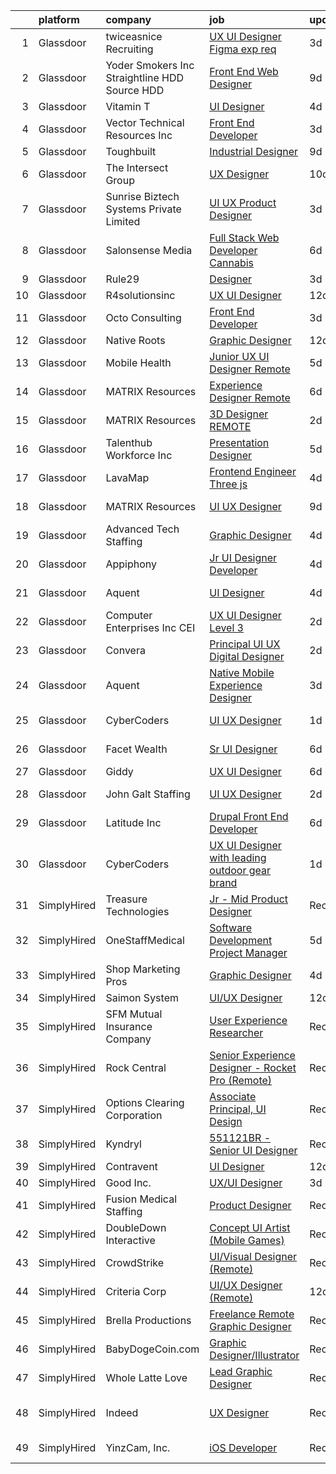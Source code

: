 

|    | platform    | company                                         | job                                                                                                                                                                                                                                                                                                                                                                                                                                                                                                                                                                                                                                                                                                                                                                                                                                                                                                                                                                                                                                                                                                                                                                                                                                                                                                                                                                                                   | update_time   | location                   |
|---:|:------------|:------------------------------------------------|:------------------------------------------------------------------------------------------------------------------------------------------------------------------------------------------------------------------------------------------------------------------------------------------------------------------------------------------------------------------------------------------------------------------------------------------------------------------------------------------------------------------------------------------------------------------------------------------------------------------------------------------------------------------------------------------------------------------------------------------------------------------------------------------------------------------------------------------------------------------------------------------------------------------------------------------------------------------------------------------------------------------------------------------------------------------------------------------------------------------------------------------------------------------------------------------------------------------------------------------------------------------------------------------------------------------------------------------------------------------------------------------------------|:--------------|:---------------------------|
|  1 | Glassdoor   | twiceasnice Recruiting                          | [UX UI Designer  Figma exp req ](https://www.glassdoor.com/partner/jobListing.htm?pos=130&ao=1110586&s=58&guid=000001830c8136a98b1b8ba7f78e3522&src=GD_JOB_AD&t=SR&vt=w&ea=1&cs=1_b2d8ebbc&cb=1662362138645&jobListingId=1008110595186&cpc=F4EED0218A761C36&jrtk=3-0-1gc682dmgklvp801-1gc682dn0imai800-f4e5a078df05fc9b--6NYlbfkN0AIiLXtwtv0BDns9BiY4ItblantFozdL6jLmLxNvS8mvkC_dGQY4kQ45lwX6ZlRfNlfsCPgBlc3JRlJsMAu3uxCHWIvE9_FMUpo9I8AxOOHjutJrr1d-jbIZnAucMAVMwDptqEzTzzbQgbUdlb7y9aGwWDhqWnUaRrP_RH-KxfNQTbZWWBLEnzjRQHdNk0lzj50FjSLtKrOlDUiXLuAa6DteRYYNPj5CAJHNLvisUKqCNu8jY6fQSSs-4ToZWdaf5MmUVU5AOBqtcIlHheDJGX2HVpJ_3USaFMeDdYpEJposINHgK6ntX7hD43DOyh6b7prxGYlo8NgFtG-N97nMiZynodOQmG0MsrkTD1kImIgyc6C0ssGEDeYPHcOfhye8XlT7v9KHRPgWFDVRtN-F_-4O4JNuFGepSsVlsdewdbisyHGnghhQqdHv3hTOry0p4IR0mG9PtAtQUB9JQqfDPdbK3vgC5tnG1F3FThnATtLF8gZHq1JsCZdFx-1t3rzr93tsVftQSNJkBreuNfQstq6)                                                                                                                                                                                                                                                                                                                                                                                                                                                                                                             | 3d            | New York, NY               |
|  2 | Glassdoor   | Yoder Smokers Inc  Straightline HDD  Source HDD | [Front End Web Designer](https://www.glassdoor.com/partner/jobListing.htm?pos=104&ao=1110586&s=58&guid=000001830c8136a98b1b8ba7f78e3522&src=GD_JOB_AD&t=SR&vt=w&ea=1&cs=1_140c71ea&cb=1662362138642&jobListingId=1008097207409&cpc=009A9C8147DF705D&jrtk=3-0-1gc682dmgklvp801-1gc682dn0imai800-1fce3864310a3f03--6NYlbfkN0BOdRJV5k-L3FNCzjCgEhEptbzWR3mFvjnAQnp9JcinXOCVt8QEYBvHqTiHBHSlg98hTrhJExUUVa6v67S1gFyb-OBe8UoPzNouRDn3C9as0WFadlKMeZgUrqrdZ8hm_e9Z-8jTT-HPwLMdKEaf6nFSEDiY93r1Hqa_nw7whddI5F-1mZvAJ0zg1eaCReXvVOpq0r3jkIdKnwQ_48NrWhhpQB27ESWiiJ2Iaw09HHt0bpFXsGMxoBTCV8w8QZt-_nm5jDj9D0_GcP3AzH2WZ6nrsVil-uj5mHOOHER6fTIwujpgScZRlzESVx0R49yu9pr77mMrL1OcoYUjsjf33_vsoK-hrDoZiCiG_GXmJFpbSDwoZ1mYekftWkYoGY6UgsHKcYhs8nh2qTSMjr18g2vS0-2uc9axbhOQT1lWbMCVsxDwekP1osuMoE-FME4MHTwkPcvkCdsuRLKBEeAqLtIV0CuHb1tanitAFrHvjDYxfSVpm__MU_jdq4npHhmu889JsTHqkwrFHQ%3D%3D)                                                                                                                                                                                                                                                                                                                                                                                                                                                                                                                         | 9d            | Hutchinson, KS             |
|  3 | Glassdoor   | Vitamin T                                       | [UI Designer](https://www.glassdoor.com/partner/jobListing.htm?pos=121&ao=1110586&s=58&guid=000001830c8136a98b1b8ba7f78e3522&src=GD_JOB_AD&t=SR&vt=w&cs=1_001a5dce&cb=1662362138644&jobListingId=1008107313924&cpc=FB7E4A1762AE5BEC&jrtk=3-0-1gc682dmgklvp801-1gc682dn0imai800-f10a0fca18c2b09a--6NYlbfkN0DMrcEu7yrtATojKJA7cEzGQ3FdRGWLh0CZQInL4ECGI6k5tN82kdM0OKoro5eXmjpWnNkMRYRsEG5xl-BbZpYCD_fu4BVeNqYuHC7OoAs3kywh988hMDgU4JwI6c0N64ARQqe5qJ8Pjj8i7HEjR4ZUmqldrFM0fx1DVXjCuMIUcECYbJHAAX9BFewTJlZVvLg_mdGitJL49zpPoKRFMPNHQ2gIJ0KJJGugGJyRCLkIxJ9ekZlUK199w0tPBwpdARQgggi1-EPArNOptyU-MQ-pRZbFL3wIXmX-_osh2djVXHn2kkhOijPGhavTTFMEcKXUkVho_hCzyOJ30uq6mzeQMElHZZtdc7YYHDYMBuKXksxR_SqLtwCnL9fzbG4ysSYYtxvyXrKFT4eWyHPrBpsoXWQJxUaCt-DJ9f8yellJntc7J__pidgJUxKf_Mto1JikSEYrw7kzm23JthX-Bqi7PO4B43otmdFnJskz1IVTag%3D%3D)                                                                                                                                                                                                                                                                                                                                                                                                                                                                                                                                                                         | 4d            | Remote                     |
|  4 | Glassdoor   | Vector Technical Resources Inc                  | [Front End Developer](https://www.glassdoor.com/partner/jobListing.htm?pos=116&ao=1110586&s=58&guid=000001830c8136a98b1b8ba7f78e3522&src=GD_JOB_AD&t=SR&vt=w&ea=1&cs=1_759f0fef&cb=1662362138644&jobListingId=1008111504616&cpc=9FE5D8D7282D4400&jrtk=3-0-1gc682dmgklvp801-1gc682dn0imai800-d51cc92d47c4f04d--6NYlbfkN0CwDmAJad1vrFPjrCyZc1-12O19u5bGDYSMaAKB40LX6SgL_uQ_xlaLZoxDbDiymBRaDNDIK28uZx1Je-7Sv8ixSFLHV-U0-23YioU3-IvLrCdgQzRye68HZw-6NfwrHT_PAvOvPvdCmAYkEB778tF4DTJDYGPwGaqn8tn3RE5-xAtshAJoUVv9-0DI981-dm_zmcjeVXjY3hqC2un4Fx63tA388w_wov1ejNBdpsBk44Cur7f8T9OES5xrBDKHjFMuA7mqKuwDxVooyXgjj2a0nYkxXvVAw1WCj-hGiB2iJ5B0BR6aHgZtz4OUz4ATSg6ib8Jx64m8ZqeSiBfADZ_DQVdfhozitD40VYZv8h_SFVwLs2Jrh2ioeXv7fn6AL1ngYaq2oVIWoT6nidv0nodZqC-j8Mf6hXBTbUTvkx54R851TjT0hSrHx1Gs9pLj-TqF9eQO2dEg2mtdEoP4gdMnA_nwUIHg2ACfqnw4830CZx4ZYvuhQ1Lwu413P8vBZ8gI-wHeN5uoic58Vy7L4Xob)                                                                                                                                                                                                                                                                                                                                                                                                                                                                                                                        | 3d            | Vienna, VA                 |
|  5 | Glassdoor   | Toughbuilt                                      | [Industrial Designer](https://www.glassdoor.com/partner/jobListing.htm?pos=107&ao=1110586&s=58&guid=000001830c8136a98b1b8ba7f78e3522&src=GD_JOB_AD&t=SR&vt=w&ea=1&cs=1_e87e47fd&cb=1662362138643&jobListingId=1008097155623&cpc=84DBBAA61F05C438&jrtk=3-0-1gc682dmgklvp801-1gc682dn0imai800-bd6e057162e15386--6NYlbfkN0C4BDBIIfYywdCnnQWSiy8nzgMXr_T-T3FVOPaJNWu58urVZR_WXMhr7GerRInzqyZodNFCU-1hxePv9TSo5-WxOfosiTA8u4e2wBpH9yUNgJzlsujyNpnDkKT3UNTvNTe6xSC2Izl9AqMOUTGHqiTcG7HVBVyoxSnDnAOWvtqTd7Fg62TqBdCV22qzM1Zolz6aSH4gw0czJBrQd3KAaZMj5F5UTCSwSbk2cNChYibENdW-P6gO-wrDhlwg3qvQhJ_BbNzdJ--tQzBjeu80Xl8bAQq-4RXx8etE_r_t6_GMh7w6DAQTuxzvdf_Ate3Zbo22tfHzNq9TQ0nek3Ku69XEOtGyKMIs8-yM8Z8HRcQ2LQTXOn1_h2VEVs8Wo7w8t4uVG7IgZv7iFbDnGvB2reG9UudBkdunywn1giDtRYgtLPZBU1XPWujaGWyXVWAowh1VSU4-5CG00Bj_6rzpwW1rH7G2OWNk9M8oJobwn6JpQKDGuzgD5o703suZQFPqBgI%3D)                                                                                                                                                                                                                                                                                                                                                                                                                                                                                                                                          | 9d            | Irvine, CA                 |
|  6 | Glassdoor   | The Intersect Group                             | [UX Designer](https://www.glassdoor.com/partner/jobListing.htm?pos=124&ao=1110586&s=58&guid=000001830c8136a98b1b8ba7f78e3522&src=GD_JOB_AD&t=SR&vt=w&ea=1&cs=1_774322b1&cb=1662362138644&jobListingId=1008093692761&cpc=4F748F1840550ABC&jrtk=3-0-1gc682dmgklvp801-1gc682dn0imai800-031850fa0df62bda--6NYlbfkN0D3PcU9heefYh9TtgByvMoljOix8d9QGO4-sOduKDD9bT1jZI9CfBWrR-yhgruQBi5ZrxVTIvu_50FK-IUIBy6jU2_Wr_qXb7HCgDUwr6byVhOgFPV7g82kkeQ9Npidutfwe3YZyLKOJP28trHYE3Z__O6srWxz0Yo7uRxL4jjG9ntQnQoHzRP9fYpoj5rolAPy7Z5154ih5kiVr_XdhwTvzA3XB-efdNsHbSh2Ud43WcHx9opvMWTVo-DodRjtIci3M2BiAQJZwWjeCr_maM0flm6Z-7p20DSvdQl4o4dVm9tgSrWJ0KSnSAVHkAN0BWpG0igU4Uo54y7y6eUunihxCOdtp4C1OFS2lPwmT2kdjjJYQcgfdK2sB-x4zsVmr6n1jG92LraLOO7ZTdpZqkW31enweXeDXJeFYH9w-QXxYUfXedrpKZSvTVp-FGsIxkEoOn59LMjRdhOaUfKXz_RE8QAyW5rL7wdkqKrl-H_6CLdsJ6sb_LRZ)                                                                                                                                                                                                                                                                                                                                                                                                                                                                                                                                                                | 10d           | Irving, TX                 |
|  7 | Glassdoor   | Sunrise Biztech Systems Private Limited         | [UI UX Product Designer](https://www.glassdoor.com/partner/jobListing.htm?pos=125&ao=1110586&s=58&guid=000001830c8136a98b1b8ba7f78e3522&src=GD_JOB_AD&t=SR&vt=w&ea=1&cs=1_2456d54e&cb=1662362138644&jobListingId=1008110956665&cpc=32EE424DE2B657EB&jrtk=3-0-1gc682dmgklvp801-1gc682dn0imai800-0032611b6a218ee8--6NYlbfkN0CB5V9pKc9dSiWkDOidb3xEy-kN2PCpaZveSm6yQI6kq-7KBZtckO1rVmn7ljZ2wfKzLJx-mRoZG5H0DYedLgoZI9Gw230URlDztVr9GJLJLYKEVODRkjGfOc9d88kehiNXmFNs5s60f2fvJPT8N1F4oUqEs5hkpjFp37JGtdv0heQhHvcyNQzGlPqZMYvWX0nip4ccfniYV8NTf1DcS6idRckj33wp62jv5WsRLHTnvuhRLOM51AD6bvKOgDxMMmnvTa6VrB5uqgYHo9glIKhg9iYhA_aUt9pBzrGR3mRhFCTO1ETLlIHpcfRsPx7R3j3GA_JUEej05RrpmapwKLNAnLGhQ00sD9jwNQSGVYErVAdl_PDX-N50ZcQcontFv8myZTwDcWVlACTTFuEKRT2n1woiLeL2nfvBkYey96s9WqryGNNMwiZAbHx-1GJ97lf4q-k9dc7g9aModnD7HMQdf-OdSsoE6WJHAs6Ww7pdqx8sLujo2CaXYlnh3BWYnXvRhCeShwtvMIEGCSczSkAS)                                                                                                                                                                                                                                                                                                                                                                                                                                                                                                                     | 3d            | Cambridge, MA              |
|  8 | Glassdoor   | Salonsense Media                                | [Full Stack Web Developer  Cannabis ](https://www.glassdoor.com/partner/jobListing.htm?pos=109&ao=1110586&s=58&guid=000001830c8136a98b1b8ba7f78e3522&src=GD_JOB_AD&t=SR&vt=w&ea=1&cs=1_c0770acf&cb=1662362138643&jobListingId=1008101959923&cpc=A65DF3A704A48F9B&jrtk=3-0-1gc682dmgklvp801-1gc682dn0imai800-f44e09706d6ca056--6NYlbfkN0Bj5U3w1J0-ClUL0smLb-8RWmIGgXt993hwB4SUYKa9bE_XMZE7t1NWdDFjLsgWD5a6h87-_Lka2a4-5Ftn1jZl0JIKGmBYZIJJdFiVfH8iCn9_J-qYZh8OPHDxeYjwBVUgxk4CuSWGWbviVv_8OA9aozgVBIVwNAdX7YKwb82irXNbaS3bRyIqlwKxYO9Q596z9r5fF2UMQkU7ost7zSGnanO09jMf7g92Zs4ECx2R6vJTQZr1OmMObC4yQjrC66nuJ5aKdZJpIc6IXL1PE9dTEIBudhRnbNkO3z5c1R1LsB5ExY4UScyeA5GQpNfjSQFSWpnj2ZtNuiyCGm5ttdXgR0xNbT9ZtGBoBcc7vfKSkYqGZd1iABoKf4ECef1DNztLK0txALR0t3yb9BBzkcQSWBm9OVMhZtfhzmQAENw-ymaSbmqxQ2LaUjCPTtd7WrlDqVyFdc3-PsTy_9z3cN1rXpHO329cnUQEVkVdASObbt8tGBGAqPRJYdzHiVhbbmnSFJajbNcMww%3D%3D)                                                                                                                                                                                                                                                                                                                                                                                                                                                                                                            | 6d            | Remote                     |
|  9 | Glassdoor   | Rule29                                          | [Designer](https://www.glassdoor.com/partner/jobListing.htm?pos=119&ao=1110586&s=58&guid=000001830c8136a98b1b8ba7f78e3522&src=GD_JOB_AD&t=SR&vt=w&ea=1&cs=1_da187bb3&cb=1662362138644&jobListingId=1008110497497&cpc=AC285F3A3ECA6BB0&jrtk=3-0-1gc682dmgklvp801-1gc682dn0imai800-35ac3c8fc579da0c--6NYlbfkN0B9sbPvFWXKIKsO82pV8fq5-lBUJMdMZmNkGwz4z96d9XjXyz_N9W1xvX-H76EHUbuyxbBaAzlbSU14z0EccTvcrznm7pJ0pyJWwdwd25g28BtsodhI8Kqf8FbfKiyaI2kVkebHA-0uJTjtfb4ToFCL-QYXtdLTymxFco_vziohanKsyU5yABM3G5BjSzU8f3mQo4m6VfTs3evkm7j16oE-LsOvs2E5UI44qK3XJBYxhgCRWnWHFrSBkQH_eIqsD1uUZZCC6WMidaq1_t8k48B0G78OnSFOwQa67kY291-kY2YrUOq_45qwt0anrm82VRdwGzkuBle8x9n2ixqs5861u6eAsT3yoIbalssuxdN-EkEHCh1YnA5gpggLOV7VnFk5Att3khOT8r7I7z9axZr_EIKJJPjFms59kzBxD3UCQg9WuPMuewaHKX2y9c4UpOOWaXJ_mjOM-jOgxRlNirT9PqpT5LJUgVaFOW-kl9BqHnxavtB1yoCtRsUvdD9FkZ-F3Nxta6hJBQ%3D%3D)                                                                                                                                                                                                                                                                                                                                                                                                                                                                                                                                       | 3d            | Geneva, IL                 |
| 10 | Glassdoor   | R4solutionsinc                                  | [UX UI Designer](https://www.glassdoor.com/partner/jobListing.htm?pos=127&ao=1110586&s=58&guid=000001830c8136a98b1b8ba7f78e3522&src=GD_JOB_AD&t=SR&vt=w&ea=1&cs=1_b7ef02a5&cb=1662362138645&jobListingId=1008088566361&cpc=F4EED0218A761C36&jrtk=3-0-1gc682dmgklvp801-1gc682dn0imai800-e3f4d984b43fbb56--6NYlbfkN0Dp9-mM3PaWiIDFRNMfDHtKMTnSAi_pLsFWrQ9dERZsvfwWRog3uAmESMAwL7jnHdYC7bdJoGFKOjrpYxGjMomy_dhlVZvkqfkOwsT1uU9RIOojJUCLrKHFvvoUNtGQInIY4f5eJ6O_QGKTexnUQGFiFJJCGR82LsUbLXHEVnxgzzfZNCJz8WwWw3oxLi_YjIHpPy3CpkBC-UqhpQ-PE5mcuHd068PD9QYQZ0Wy1CXazPm9OL_bXeo8bsSb-MVbp2-6GEyVVyqWl0evR05AnjxiFBidgRUZAoRO0W6h9ss4gjkU_w59HDb8jORGPe3TYTM62YvxhbbvZX11Gv-Co5IUkCB-QVqTST0kJgNVB70vxyWOrtRZ3zZTPYGhPWqEWrIldqVqE4iqEGf3Z-4dULYhU1x-J-gR6uqZQowoML5G98tjjn0yv9C4zm-5rmF7dBHpGJX1iZ2ndqSmHb2uWeYpG7S5WW3n3uffc_NkTsTqdw%3D%3D)                                                                                                                                                                                                                                                                                                                                                                                                                                                                                                                                                                 | 12d           | Remote                     |
| 11 | Glassdoor   | Octo Consulting                                 | [Front End Developer](https://www.glassdoor.com/partner/jobListing.htm?pos=110&ao=1110586&s=58&guid=000001830c8136a98b1b8ba7f78e3522&src=GD_JOB_AD&t=SR&vt=w&ea=1&cs=1_9e5c7286&cb=1662362138643&jobListingId=1008110466260&cpc=AC285F3A3ECA6BB0&jrtk=3-0-1gc682dmgklvp801-1gc682dn0imai800-189d25795dfd8c7b--6NYlbfkN0BUILWTwFEMoXKrKssGyD8iTIA4IasGWC9VuLPSE7H-zyOQhrScj91Gl1Qd-HjNuyIKfLRfbQiVPcV99MI5iYVbTATFYZxY-Q__CFqQEOB6TBRHFZ2N7H8d4GNKnZj-QVFF86Uq96xnc4lgBX8CdNvQJOvlTZ8OCqXp9XDNhmaQcGuTNlGdQuEnh-Cfyu_sZ6DssL23pb1XoVUYB2H4GY6Um-bRPDzoKr-Mr-BJV8xfWHdEde6H21djyn_LdSXczoXBO6C4PPFsPRMjdYSqF5h6X4BZDNPa2h0lg6Z5VYAnXRfEPBT18lrZMBAMgd0ehCeIeB-wuqQ5D2QgUrM3ld7eqNxVHlUYRvM8RjYM6u0thuEx3WiTCt1OnuMme50nr8m6VOr-_Mm6XKRlNt0LK9FDiFQr1cE66z1Fwvf3uSnvuEPcwUm_RQlBVmLh_CD7SBIRxDn5uSw_UHfNhv0Z3Cn1YJ2fnHYYqB7AUqNZbO8tLWhECqy0m-u6)                                                                                                                                                                                                                                                                                                                                                                                                                                                                                                                                                        | 3d            | Remote                     |
| 12 | Glassdoor   | Native Roots                                    | [Graphic Designer](https://www.glassdoor.com/partner/jobListing.htm?pos=106&ao=1110586&s=58&guid=000001830c8136a98b1b8ba7f78e3522&src=GD_JOB_AD&t=SR&vt=w&ea=1&cs=1_1a6f8653&cb=1662362138642&jobListingId=1008089902094&cpc=632C08DE5A4EA969&jrtk=3-0-1gc682dmgklvp801-1gc682dn0imai800-0daa080e18e11a04--6NYlbfkN0AY8Qbf-qhfNwtfbeiVD1VXUEU14ENGcM3LrSchhGRVJxZqSFvKNeMEvnW2HyyQ8OisWU7zLCSV6NtAhQzIeOMNYUS1S48gMb0MeDjnD0LE5glfeII2BqZBtKIcAHptjhgkYw_k0WqGj_f0T3THuIwFESQ5VKeCIdPQyR1Uv6Gres4I4HXDPsuxc1RcZjJq2C-En6UoCiCmN_99Co-SI92MjUeBJcGzOp8-btUSZUGadWKBeDg7wC5shcU9ibvDMGecedg9ucJeyxqXiEndYsW-fq23JUvV9F5cdvS_kopmg7x2xUnFomjzZJV5NdRg-KnBikO7Mvv0hdPqw0Q76FTkMmxObPbnAxM09plFy2e2b_1rFNrrxfRAmkGXI1yibHdbOjkf9djyWvFLiPAJH3Dn5Nvy_5381N-sc5hGB5iW8bua9_F5Ua096P_9u9V33ZcLn2vvIJ_BlpuVsFYlacJcRHnUoQ_syKtv20Lo4NRzyVPNMMM24fTujeN0KwMFj02xrn76Nxxk2fVyfCfwOSt9Q5Nw8ObTRBjC4HPgxjjnXg-WtmiL1Hpx2zlNCwN3eKDgZJ8ZQzTrLTZhBM8DHv6peJ9wpPgHG00%3D)                                                                                                                                                                                                                                                                                                                                                                                                                                             | 12d           | Denver, CO                 |
| 13 | Glassdoor   | Mobile Health                                   | [Junior UX UI Designer  Remote ](https://www.glassdoor.com/partner/jobListing.htm?pos=108&ao=1110586&s=58&guid=000001830c8136a98b1b8ba7f78e3522&src=GD_JOB_AD&t=SR&vt=w&ea=1&cs=1_04f079fe&cb=1662362138643&jobListingId=1008104582625&cpc=AC285F3A3ECA6BB0&jrtk=3-0-1gc682dmgklvp801-1gc682dn0imai800-0b855880aef5fae4--6NYlbfkN0CVW-wZUB6fDkVbeXZUmA8a9VqOuLioZTZt07t5oqbkUixMn8E1AkY7NfCvE7a_uIFEM4p2K4W6Xowwu-eZbvZMAmUZzzrHL6ljTCT7DYTx6XjJdgQUIEh9p7SxX-wpgLvWtsfp4DDj8x2BvdIzeHYMSSkPiP9r4jjtgVITdl04BLVLmN7DTPJeZ4_ZEyu9s9nt4YpOkElxHHj6K-SdicQ7fYQzXDAZB9bUYMhHa7zojhan5X8Au9k-GjSVPI53X3DXr1o22-6keNMTwr3lKLWMfhoVkNVwheZI-uzT-dnNvCOcYQCU_HjitShRfwqVIHwpVTEG9UMG8xQsGdWlCutEbnF_AtRhprJO_sOhV3ZM3v9EqfYRBzajKENPpmwoaFWW670IyGdTrcWUsGFFU37WPOwK9JLo5JySalIg5-5kXq1jigdfq95J6rroWgpF7dbGxNLOVrvM6PLv6XW9GS7m8qmmb9xM0WhzqrLj7odNfZx9UD2tMJ4sE-8FWzSNpb8SuJKeFS-zZKl5OeX6Do9uosvD_hUfrFPelJao1oo--BN2LoZRbZXuE4kpJN09IfOqTEEMCuAt9hztYHgYX0JEtcCFvxxZ19g%3D)                                                                                                                                                                                                                                                                                                                                                                                                                               | 5d            | New York, NY               |
| 14 | Glassdoor   | MATRIX Resources                                | [Experience Designer   Remote](https://www.glassdoor.com/partner/jobListing.htm?pos=117&ao=1110586&s=58&guid=000001830c8136a98b1b8ba7f78e3522&src=GD_JOB_AD&t=SR&vt=w&ea=1&cs=1_47c78313&cb=1662362138644&jobListingId=1008101974314&cpc=3DB599BF2F4828F0&jrtk=3-0-1gc682dmgklvp801-1gc682dn0imai800-5a0c883764d5860c--6NYlbfkN0De5ppvndiyxA0pMSLQzOe_j9Mra0KF_8EhxTxOKXtZIfhM20E97mGJuSEbq9mCfhj09Cu6QrprDdOawS3cdn80QuZY24sACJEjfKNH7vKXtDoY83kVdXkU9J3oOb0uSX08IYg2no39FuFPoAVsSwba0l_I_RrZ1Qiom7P1GJwtz0REkwQbOXN9cR6AN2U4YhjqsnJX1L3F79UQy_dP2pB67PK2XfHfyornMlp-b_0fLcsmXnrR0TNgJvVilShrf3gwV80N40zJyY7jRPSXTb6yJL7oLgbtnyQ1le6Mu8M6ldOzOMiyEAEaz3iZvd9mTxweBQWEUkzz_BT3pzlfpmV8CRI9VKL7H1hYTw7zdMBoZXsp_N4tKi2ckPM_JIHY_8AD1HZe8WrXCoElIjyz6DfHXkL3eNbgGuNZ5FBScH9lIMnr06Nw9GN5JFJu5kvU1UxG_jb-ZAuG6-sdhMHGlq3K306GA7Sxt-5I2YNres9sjq0h-cgsQH2AribZNNOpXF1Dd28_X9FwdKKMyG_6TNCPAtOiucTu1GXInFYunWWGYg%3D%3D)                                                                                                                                                                                                                                                                                                                                                                                                                                                                                   | 6d            | Irving, TX                 |
| 15 | Glassdoor   | MATRIX Resources                                | [3D Designer   REMOTE](https://www.glassdoor.com/partner/jobListing.htm?pos=118&ao=1110586&s=58&guid=000001830c8136a98b1b8ba7f78e3522&src=GD_JOB_AD&t=SR&vt=w&ea=1&cs=1_11439a1c&cb=1662362138644&jobListingId=1008114156820&cpc=2CAED5C921A5F994&jrtk=3-0-1gc682dmgklvp801-1gc682dn0imai800-2c0053098b37e20a--6NYlbfkN0De5ppvndiyxA0pMSLQzOe_j9Mra0KF_8EhxTxOKXtZIfhM20E97mGJJkld1Jz77JEq1fQtsCFRdNFQWRLdAciFTVI7ZiclqYIGanYXlNuvyZcjcqfnGKTs95sQY8dkYsocJNeNYlZrZE23g5KMbPnHX-Ow_UcY1LwLtkqu2jWjyI6baNMiSJMpSt1bzWj_mRn2bKlB2kP0BMCNVkY1sX0_4XzK8attmLnY2dZbDTjeLX69k9yW9SY5ETzMg659S-xm0u-0uR_W2WUE08__RIqWZnhHc4FhDnZS_tdtduqwY6Bb-pZz1zB3QsU_a3jlyh2ZebP3IkoBJs_dsRh2_0TtJO-nTpiyJM6iv0UL7_rVR7AYiWF_GngRzvXOLDaj3Lvq_34KQOn8Z0vWQVBcCf_VWc7x_H22QGwgtLBP6lDHFoISiGgtpmmbdyjkQRAH_HyhVtA-0OH-CTUGaRsqDws-hQBDDYPzbyMY2pn5wxuXax3QlnTPd_Uuk9ecmopX8073PCKaI1ZD0eGbQ2YiPF7I8zQVWFqdTP7O3vjMY6B43g%3D%3D)                                                                                                                                                                                                                                                                                                                                                                                                                                                                                           | 2d            | Dallas, TX                 |
| 16 | Glassdoor   | Talenthub Workforce  Inc                        | [Presentation Designer](https://www.glassdoor.com/partner/jobListing.htm?pos=114&ao=1110586&s=58&guid=000001830c8136a98b1b8ba7f78e3522&src=GD_JOB_AD&t=SR&vt=w&ea=1&cs=1_aeb4ffb9&cb=1662362138644&jobListingId=1008104112031&cpc=654405A9B1E0A9F5&jrtk=3-0-1gc682dmgklvp801-1gc682dn0imai800-b0396012850688ec--6NYlbfkN0DpwFV3tuw9vFlML3xauMsT_S9XsNg3VdZNHiuyFzGFEzXfSGkGfgeZuQmrRNOoRj2KG4JtZ16c6Me6TMe4k8idSKCqMIK3nKRCNN0673o5rBPp8bUF45137Vz3MHFL762ZXOrmoxPdzX2ZNZrNjhWHxCSlNkIwtcKanXnT2eO3-YrVPWt20WW4OF6kIlKypSii3gntkKXi1mFzN7iqgI3XBp-kdxIyh4kce6KP0D0ej3bkiiqfxrroX9JJqz7sI_DG5QTflFp70Fh7n8cwOhqcRI5HmPb23yk1q6tpjvJv0k1cGbwh72KUys823OOfluU5VobeTXP4VkJi4SXS2_1Oi_OBplfOqChYdfa1iCfHSNVFQe3_T9WPoOfB1J7CZmFrTNdngsRd9k6mT_QoAQMuFw1Xw0cDnC9c1Spnq6icZFQmBkwvbAs_QwKbakT2fmug0dcVX1vETYMhehvgXW-0luajsoXPd9G3RoxUTpY_WoRBIiemHvaxfbtNt0c5ivajvIi-s1mexEJA5X7zNcgh)                                                                                                                                                                                                                                                                                                                                                                                                                                                                                                                      | 5d            | Remote                     |
| 17 | Glassdoor   | LavaMap                                         | [Frontend Engineer  Three js ](https://www.glassdoor.com/partner/jobListing.htm?pos=112&ao=1110586&s=58&guid=000001830c8136a98b1b8ba7f78e3522&src=GD_JOB_AD&t=SR&vt=w&ea=1&cs=1_9c85b8ed&cb=1662362138643&jobListingId=1008107112393&cpc=AC285F3A3ECA6BB0&jrtk=3-0-1gc682dmgklvp801-1gc682dn0imai800-507f65a59dabc98d--6NYlbfkN0BvffYVbnfQbS93BkAhZe1nr_iwjsb5JUyOPZS3_wkjOSgWe_xkED14VH_47UFZw_f0PD-YV63-y0VMcTqxeh60kz2wUlyYmhXvmznHihDAAKeEfwl2yS4bQ_ahTu2wz6TXdbxPG-YL6ZGXSRJhELPmAH1xTPive-rk2Dzvl7eLtJhbzN0NlD7-sza0iPBPqtyhNrvW8b1gzpibE9BRa9Ef3Rc7tayz9caNGhGZ-1XbZMaAjy9dM5vpfgsBs_LvLSAZTlVG_E8m92w-aw1b8aeXDX7XrIt7sUJxQOI3JI5gXYVktKCEpQ1T4r3WES1XkQmzw_vE0dlS5-lIKgRIDwp4Xg8QHEh1vB6Bgh8PIl0-xxf3aV6Xin4zaT2Fw21fsHqA2aqDRZYbm6MGPx7rEbZzTSDzwaD8O751vtwe53zqHQpcqeHvi7G___PEiw2bOqB52HClBTlIGfiyEbWD6fix0BKtj4yNRq8vo7xvujcfdhmjNHmhcdDYoXlJCm8Hokc%3D)                                                                                                                                                                                                                                                                                                                                                                                                                                                                                                                                 | 4d            | Remote                     |
| 18 | Glassdoor   | MATRIX Resources                                | [UI UX Designer](https://www.glassdoor.com/partner/jobListing.htm?pos=122&ao=1110586&s=58&guid=000001830c8136a98b1b8ba7f78e3522&src=GD_JOB_AD&t=SR&vt=w&ea=1&cs=1_654e41c3&cb=1662362138644&jobListingId=1008097687345&cpc=217C45A42544DB93&jrtk=3-0-1gc682dmgklvp801-1gc682dn0imai800-6eaa310da964cdf8--6NYlbfkN0De5ppvndiyxA0pMSLQzOe_j9Mra0KF_8EhxTxOKXtZIfhM20E97mGJ28x3XA14Fw28yStzVBdaQ9ukr0hbtijUfQpEKZvHTt745eRDuSDYsFUMx1W8sjT_u1ZW-4vrP_ybh8i3xl0yLc9Cbqn5kd7bD6LQ2twRfCMXnKVqUzk8aiIdAGQZSbUwa5XZI2ZqsCm_hJMcL_apyjgv3qHYEEZLzCI0TEpAjjoZpDyaKoJCCaYsCsekyvFKUrAa6c6X0y3_5gP6Xrd0k77uhzumwCA9DYZNITN0r3Xv13M45TQKPn8TPI0A8yQZQCbmsStEJSsY4sfgnIrJZjPX5IsZoqhMj5RZXpTtvA8dXq1bFSI9Z0av6rFWE045MBM4VoAC5nNjkM3RaI803YBSXZtp4aIuIVv6UbOoMzFl3N-ZEmC-Fe_ApvVluD0Qj-1PB7hzRjDci6rhcd_f3vvl1TVfjjNz2aGcCawioV46D9E8eyGePBKFTsGfahsGd6pFMaBGR_4NTD_P_itkvW3uf-vHUOp42HbG0bKJ1joyMtlExqCJng%3D%3D)                                                                                                                                                                                                                                                                                                                                                                                                                                                                                                 | 9d            | Scottsdale, AZ             |
| 19 | Glassdoor   | Advanced Tech Staffing                          | [Graphic Designer](https://www.glassdoor.com/partner/jobListing.htm?pos=111&ao=1110586&s=58&guid=000001830c8136a98b1b8ba7f78e3522&src=GD_JOB_AD&t=SR&vt=w&ea=1&cs=1_f91c8872&cb=1662362138643&jobListingId=1008106585087&cpc=F17331D9BECC482A&jrtk=3-0-1gc682dmgklvp801-1gc682dn0imai800-344ad781400bf7b0--6NYlbfkN0A9CgweQScmmzXFz_AWEu-16fuTZ4lws6om7T2AJ3_8yGS3fxso7EQq06-EfO0Qsp1Ce8sypyMrPjDwApby_HZ7sVKLkJ-Gtamc-tU-N6TYsDN_dt8EgSIsKnsbE1KuIHqbtb6jnuRnqZQSlF64BeqDowofa-XVIcsUYL1liv3ysjRqg2LzGOAQ7dPaQtLre5ZNK1OYSTHrQJzWAkq8ZC49TSF_9PVdqLBBHmj9YUwjQOPrYfAdm4pp39U9njqGdpC87PoEmBiYBGhCdVNO_J00eK1P77zh5XGmpX9YSkqSWonzX7VyB1Xk0zTS3DjgmLzIqSUHIv5QcqXuiwNW0Xk9v9GWhgGgNHh1loLVGOUdXjIBu2WQre3UdC8a0MvvnjymJAJGY2DzGktydmZfwl1kr1Rr16DOGaA1jFtWKnK9_90glFyJKbEvdk54JqQYSEduHoyxw4XJIsOFD9xUi1-q9AX08SyCkHmIgJ_3xe_Zaw_FGscZVNmrqwVE5UfZt0U%3D)                                                                                                                                                                                                                                                                                                                                                                                                                                                                                                                                             | 4d            | Downers Grove, IL          |
| 20 | Glassdoor   | Appiphony                                       | [Jr  UI Designer   Developer](https://www.glassdoor.com/partner/jobListing.htm?pos=101&ao=1110586&s=58&guid=000001830c8136a98b1b8ba7f78e3522&src=GD_JOB_AD&t=SR&vt=w&ea=1&cs=1_d9fad50c&cb=1662362138642&jobListingId=1008106905500&cpc=FB7E4A1762AE5BEC&jrtk=3-0-1gc682dmgklvp801-1gc682dn0imai800-ace4701ba98733a2--6NYlbfkN0DBc7w0xclGgia4rxR5d721pIg1ynEBDV_Wu1axbExK5d0pbSc7c3t6wMwCdRzWOG5gAiI9DzWZozo1Hs_dX5xFBK-3mPdmWahEd8iOAY9Y4S9YneM6Xl_nYOCUXvbXwOJj2Ds0fi_QRx_9l_ZfSqHqnCt5_KkPwgPFVZdduwuKrjoxYKHndxRL_08kRAVw_Bus_ShQLYWk-v0gB1UTuguKMeFv1KkQ5RTvM2hI1b1UOkx8B9PhC2pQhPm5BcBrne5BLa5XJq6fSAYpNpS0podjKDnkcKPEA5kwRC4g7joJQJeUBkjvwvCGdnvKgAtZpI5Q06VuSIzSGzSiQ2fx7ADSCWJE0QCghARicIqtHSeo5jdrBV4ahCntD5RQaX6jAAxFZHY7fxtuUQrW06OUb6vmNYYbxLx1jIGFvnes90mWMIk7Xs-0WAABkbHH8ec9Wztk70AZe3PTvID8pz3_10hwIZHUZRivvre2l06382UJtTvs-pQn-3n53FNL9X1AXUbszo8e8cpxTY57yJd-fT_3)                                                                                                                                                                                                                                                                                                                                                                                                                                                                                                                | 4d            | Chicago, IL                |
| 21 | Glassdoor   | Aquent                                          | [UI Designer](https://www.glassdoor.com/partner/jobListing.htm?pos=126&ao=1110586&s=58&guid=000001830c8136a98b1b8ba7f78e3522&src=GD_JOB_AD&t=SR&vt=w&cs=1_3cdbdd77&cb=1662362138644&jobListingId=1008106317090&cpc=FAE5E775D180B2FB&jrtk=3-0-1gc682dmgklvp801-1gc682dn0imai800-af928d519ef0ff4f--6NYlbfkN0DMrcEu7yrtATojKJA7cEzGQ3FdRGWLh0CZQInL4ECGI9gD0Wolx9R2v-Aex0-GK040KZkH8vMPPbByZJ69JkHE4ijya6Gkcs5gC3Z4IApNz5qBpbs1PQ8A-ZdsBit4dOBRqedgm6SbJxTMy8vMUIECmmplTQ3Z4guhPbBlzhO1I2OtZoeHiYOZ0gciKcKhnACz7jYDaLn4vOb-5nixCaC0kcLKYbeLlwK1IWHFIvuyE_tRgTUvOprJCuGNVptFG43QEzt6CxwsUojH_b1VYtVxk_GaHYtYj461V3I9roj9Z--JZ9K4OFFdc4ksAwhAXKtRob27AoiKRVCcixVr0JP3M9siljR5rrh1lonbkGE19yXkikLWokQK4FZeb2anN8O_KDpQVbg2i7zklDBhJnlBVhs5a7VZKFqT1F4y35FbYkYbDEHlt1Lia544h9geZIDZu5j3zqoEJA%3D%3D)                                                                                                                                                                                                                                                                                                                                                                                                                                                                                                                                                                                                         | 4d            | Nashville, TN              |
| 22 | Glassdoor   | Computer Enterprises  Inc   CEI                 | [UX UI Designer Level 3](https://www.glassdoor.com/partner/jobListing.htm?pos=120&ao=1110586&s=58&guid=000001830c8136a98b1b8ba7f78e3522&src=GD_JOB_AD&t=SR&vt=w&ea=1&cs=1_ee65f5b2&cb=1662362138644&jobListingId=1008114458722&cpc=F4EED0218A761C36&jrtk=3-0-1gc682dmgklvp801-1gc682dn0imai800-91df08786b5b64c6--6NYlbfkN0AVVnl_N3xmP3MApcGA3sr6MLnz8P423WWILI1WvbjE8Ry71v-lom9NKs8rBQiPPSeqLTFoMWzh6tcsaSztQ8Z2WFlVj9q4PCblGzbo9xkQZJhKsJfQN-Cu-Kosv8Zred-oKuYPDnjzHYikmtTi-DHthttSy0Fj2oO5GApqJjPjRjLhNkyvANX5wd1jA9a0pFPowOvg-baVUsZZ6ecXaVqPd9EsfulqE38dK1wWICnTVDG3boHc8JtaigiX9RgqnbtcxL1N1aU3CpQ_bPhQy7IlgRlQaTTrMgmWaCjj6sd67KBVOaUzcf3G9QfbQIG7aHkEe4_-W9h7SZaMeksQyRXf9nJG38Ic1mCalNHoqbExBwdcB2OzvLXyzpA9vmLhGwYqy9Wry8Z9oFZQ4U5e6Tnl9WsQDFrjJBa0zOU08wudxI4Xcw76qCXTLCiCCgwhrGvs_NWMJaYXG_nntuZLsGF8KN7O5hCdukcBrwJY7HPvzFHt_TguevT_pus1HTbrSr619GIJ1bQkpg%3D%3D)                                                                                                                                                                                                                                                                                                                                                                                                                                                                                                                         | 2d            | Remote                     |
| 23 | Glassdoor   | Convera                                         | [Principal  UI UX Digital Designer](https://www.glassdoor.com/partner/jobListing.htm?pos=103&ao=1110586&s=58&guid=000001830c8136a98b1b8ba7f78e3522&src=GD_JOB_AD&t=SR&vt=w&ea=1&cs=1_75fd9817&cb=1662362138642&jobListingId=1008114547944&cpc=B076152010A3B66C&jrtk=3-0-1gc682dmgklvp801-1gc682dn0imai800-1be5438b3930b948--6NYlbfkN0D4haB4vwYn-UBdYBAtKYg96U4ykCohL1kTbcvmrxnqQlYwkKKinqkyKoYnmIloDQs_cjPg07bnda-ToCOQTEkE6dbLAWRhI1YPIWIobVjAZL7FQkQ7L8Wcs6yUC1ENdoLjhKZpDbwFmZo0vWNG4DpeV3gh1qgWTgA18MXId81-xHuqnLQyYNn2cwChB8ZsjI7XYTwhPcEj08NKn4pgVcvYRg9t3-S1tSGtn8bVoB547RrpwkMlJf2jaWNztbgGQVCKlodkB8jCB4D-VeYNks2QU--oQXDysPYqzaoKlQX1pzZjntpaAG2pHPFab74lk1964gUApYqmvsLmICWC5ypqe2fWGxxlayCaKDxnHOTFQjKcknb-4hjpoOLf_TuigojIMI7PSnwdVii903VQo0pB57kIhU0hahwCu34-Bxqur9RgwVy6JvaNoDS0lMKZ-mJtCyEjpywTRBQZMek9kehZ_tFh70DXaGHRM7jP6hIKdlJ-ieoLh5hRa4NdgMX_8G4Q8zCx3D144A%3D%3D)                                                                                                                                                                                                                                                                                                                                                                                                                                                                                                              | 2d            | Remote                     |
| 24 | Glassdoor   | Aquent                                          | [Native Mobile Experience Designer](https://www.glassdoor.com/partner/jobListing.htm?pos=129&ao=1110586&s=58&guid=000001830c8136a98b1b8ba7f78e3522&src=GD_JOB_AD&t=SR&vt=w&cs=1_c487ac26&cb=1662362138644&jobListingId=1008111200510&cpc=451933188B21919D&jrtk=3-0-1gc682dmgklvp801-1gc682dn0imai800-c1d9e0dd77fca569--6NYlbfkN0DMrcEu7yrtATojKJA7cEzGQ3FdRGWLh0CZQInL4ECGI9gD0Wolx9R2EDT7B77c2cQ6-hgajcQJ9hAyhTon-P7sBJ0iaDjgL_9QwCx0UEbt_c2tJ0LmIK1gQ6RxH9Dg6CcnsojMlizYe9ZiHZP3Q04Yaz_doPEhPSZNgmYtmMgT1I5hT_CI2vyP9fl_c5CzVjLtarsvt-Oxr9f_FbCVP9qO0qUzZZHrtb2tJX4yZRZDeN4TXqdE2QSr1t_S9M99D38P6Jd_CF39Nm3403R7mD9ZZyXC92wBTZqDwfS2NiDH3zttZoAZKTjw11dM7TcGbXZc2zyKrIttGCoKLLGvKFJx6gpzf2PpPpLcL1_LFbltZ99iwBFfzZWSGfDpkIip2nzzOJ807SunQyxcjsDZ3jX089ZwtLsX4JmQFI8N6qJ6_Bn_hql20lXqG5DwB_eSc67C5h1y-OIJrsUo72B20rVc)                                                                                                                                                                                                                                                                                                                                                                                                                                                                                                                                                                               | 3d            | Remote                     |
| 25 | Glassdoor   | CyberCoders                                     | [UI UX Designer](https://www.glassdoor.com/partner/jobListing.htm?pos=123&ao=1110586&s=58&guid=000001830c8136a98b1b8ba7f78e3522&src=GD_JOB_AD&t=SR&vt=w&ea=1&cs=1_f8e7a3fb&cb=1662362138644&jobListingId=1008115942413&cpc=B076152010A3B66C&jrtk=3-0-1gc682dmgklvp801-1gc682dn0imai800-e760ce32aa1169d1--6NYlbfkN0CpFJQzrgRR8WqXWK1qKKEqALWJw739KlKqr2H-MSI4eoBlI4EFrmor2FYZMP3muM12-TXueB1jDdqQYEDOt4_GryX5ckjXlbe7P5R9tuQscwvADB1UCjGktcYlPrdfKfkBykTc0zs8tjpLO35NBELdRBoS9RFJImOgW3xKUNM2-VblN_uNBmnO61LEAF2gMpa9db7mKv-GeABoiAK87s8lNK4xJJDGoaBZysseqfygu7ZYGMQ3QYYxVkAD5WvzFZNtuEpH3Pe7z4ILy4In9PwJrjF3Y-JZr8LKRahDgat-Z42iJrx0J_FyzUTUyL_Ry5EXN45iy-JCoeXv7MZtgDg9vV4Sgs9z5xG6UNnwYpsVz6R-aFEdyuX2TxB5yPbKaBZb8ZSXYyaYMy9tFlUVeSuEjmgPEy9BYHzzd1rR7NhCVea8Z3vRBdxlsHNN_hDa3xoHzeglpvS_KyaRqy-_xj_aRQsmnqJv6lmt9s8RT8k5T_X7TUvXO0vcZ3skO1UQAdJgoSJO63jO1b79hkYK4aXyKluVmrzIuhmkNdEkjK1w_lPsP5y7TXvR91fBidX-coA2IvpQICwpjBWdb2we9TtEFKKILQ99YIYOtYdrGOiFlBtdRm0QhHml-FkhvlZuoMq3HPYt0k_XahDRLndkEZQfnY0rysp2AR2wLpflUe-7b0sr2k3_lVWq-IYhaovqO_l-lbZa67GRIzLet1sLusTIfYnnSlwjshr4ls4pP9RduXjJ9ooxRxZEI6IFakuxBvQf3nIqfJer-CHB4Ss1e5wcE3dCgz54Yk3FVzqUSUUCT_q2DrNctX3fzZtnooWHPC5V8bwWLozalg6Q7-bFPlk6_L8oBADPQqoS0y2F_SrTll2I00zZ_4D_dsUFa63x4JUk3IZyb33O98khs7cFvYPiTm1gJGBMIo3fxuU5vHiaLDlw1_LekHVuIxr1Zq5gxL5_ik-78_FiI0k5sQXUyrsrcyNPphUqQdY%3D)                                               | 1d            | New York, NY               |
| 26 | Glassdoor   | Facet Wealth                                    | [Sr  UI Designer](https://www.glassdoor.com/partner/jobListing.htm?pos=105&ao=1110586&s=58&guid=000001830c8136a98b1b8ba7f78e3522&src=GD_JOB_AD&t=SR&vt=w&cs=1_bc894af4&cb=1662362138642&jobListingId=1008102050388&cpc=618B7C2C2BCBC227&jrtk=3-0-1gc682dmgklvp801-1gc682dn0imai800-0df788bac4090ae1--6NYlbfkN0AZhccrYCUSJlZEde1UnGXnwlG1V9FU8luw-eezWnVYr-kN5gpXPDZd4Xxq3rVFD-39Jak38rcQ4ewWCl3-DGzIbaVH9pYggLVZKTiD_dUcYugDpkwSq2Jv5puy0WUckLUVE_yh-OD1Nq4MqwtUfUJ-JObd9AiI7hDRNi-JZ8QHE9Fuz1s2KBB_5I4_yzklawpaPY7dDeOqDs-dVbB0xclbHS2xjI6hwRtHzC0QtXk5PnsxbqohBMfSWRh04cU7Cz6ZNIr6l_h8euDjbM53O9JHGJjvGaYx1RL2KXYd-HiHIcNp7qHrmq3-Uf0sBH8OY9FsmcG262EeeD_wnGCi__tbualb4o94DPFkBh0yDexrs7BS1Z2qBMMNxtEBaCphFiBUtwirgy73Ydx2kjkgorwtcrv-3EH0MvYkZQuOcdIIhgGU0dSxWC9y1O-L5LQZlQg%3D)                                                                                                                                                                                                                                                                                                                                                                                                                                                                                                                                                                                                                   | 6d            | Baltimore, MD              |
| 27 | Glassdoor   | Giddy                                           | [UX UI Designer](https://www.glassdoor.com/partner/jobListing.htm?pos=102&ao=1110586&s=58&guid=000001830c8136a98b1b8ba7f78e3522&src=GD_JOB_AD&t=SR&vt=w&ea=1&cs=1_43867504&cb=1662362138642&jobListingId=1008101638662&cpc=923E3B470662C757&jrtk=3-0-1gc682dmgklvp801-1gc682dn0imai800-549ce615b8e4cfc6--6NYlbfkN0Cd5ZvLdai7cR0fypH5_WiGezUQesq24dbKuF0ly35yaxRTBN3h8ZOqZeBDjXpkaxhI6SF03XZIGJq91S6n1pZO1FeGebSc3EYIZm3sYbdPIs_ykg_O7eQYPjcxQhaSuqnsoJDQ8P4jIGcmYD-5ZSVNBS4CeY1T2Df_xpRotJGt4_eWXYYSHXOxZ4wtmMbe0XPQz8BwhuJf6zh6TICD9pEAnld8AVmeSBwtLAzx5doQExCJ2MqJcHxWxh9q54IPmyDhNWHlKor1A5qctEcBHyHLkxkAoT8hTmxofz3cytKhSegHnQ_R_amQfvQ0Tws__dvE2chgo4q2piKlH2e4MPy6HKhmLEkl1aBOs-y74_cxBoQ7vsOT1dxiUQE6murmlWg8v3swH-jaD2QLvSzYwyRgaBNzoiKL_tva0uOIz5dcbRaVpgIPhXZbJrPvhsAg6haKONFMAVPpZ8Ru3qKViZPixRr9Q7yAA3EtaE1uhneN0OsJ9nL3odCCQDrrpA_bwCA%3D)                                                                                                                                                                                                                                                                                                                                                                                                                                                                                                                                               | 6d            | Austin, TX                 |
| 28 | Glassdoor   | John Galt Staffing                              | [UI UX Designer](https://www.glassdoor.com/partner/jobListing.htm?pos=115&ao=1110586&s=58&guid=000001830c8136a98b1b8ba7f78e3522&src=GD_JOB_AD&t=SR&vt=w&ea=1&cs=1_cfc3d993&cb=1662362138644&jobListingId=1008113923465&cpc=0FE1F5EA2BC84A01&jrtk=3-0-1gc682dmgklvp801-1gc682dn0imai800-885732369aa63de3--6NYlbfkN0Dqp6YHRliZVJlO3UGPnL6LiIvkQG0Vd_gKruCScd8dHWv9tvdTOWHTJCXI0LRwmfMLCfHnsp05cHNI9PVSxeyvuFt4amcmRH4mjzMgC5Uyff2gEAC8jkZmL5C0Pa0jj3aI6-iFgFLWK8x0xQIMGD8aFjGjU5R9H5-MsgoGSP2o6pev6dT8VIIDM350VwJAgpvZEbwf_BRbXU80Nv_V7WWUHbKICNbQLLhiEI6forTVEz77y9tnz4zjLacy19rAqDU_jzoo9TFjotpRVUdxlzG1kHiwvI6VFvbwGiZgOKOX8-h-HMHNdF4YS7_ZkEpdwPX5iJve9Ga5D6Mt-ru6A-2hx4z5EcpzrTBdUG46UOhXvXtAqmo9Xw5VdFYYq_bLvCO-4j4Gu16EA70K2F0Pdvuuv_56VVDe2ibe8-WBN2ube6CbWwpw55hd6TjwEvhSS7COf4Pzhcm1fPMPH4r0Ic9XGL-ftCkvhjlGPfXbVr2pkLDsg-fKcWNZzxYP8uUOvn-jR3r5z87sgsjLHMfl1v80)                                                                                                                                                                                                                                                                                                                                                                                                                                                                                                                             | 2d            | Burlington, MA             |
| 29 | Glassdoor   | Latitude  Inc                                   | [Drupal Front End Developer](https://www.glassdoor.com/partner/jobListing.htm?pos=113&ao=1110586&s=58&guid=000001830c8136a98b1b8ba7f78e3522&src=GD_JOB_AD&t=SR&vt=w&ea=1&cs=1_17a46c3f&cb=1662362138643&jobListingId=1008101567028&cpc=F41FEAB56D215062&jrtk=3-0-1gc682dmgklvp801-1gc682dn0imai800-b0da56d3920c85d6--6NYlbfkN0DHl9MnwPpq1bbpPHgKt1JoxxtgUYxcPgpGa7590zZ_bSO6C83MMtUscRZ8bkrEfXtGCfJb3DfNdsrefLJEN-PA_7RSo760CQGYUcD_ZhExeILm0Sjb2xdE8AkNC8ftfll4QZ4D5GaMUHby8pdNXutnMAndhOIMSycmVM6CUnKLzhFnlbrOW-XRED0K0OE1iouVcXjvUvJtjoONTOOD-n79ejiVZSB737Jv-iBXR2G3sWfvBaY3jkU1jwLf0bD1yNJPLo9WzJubnMDWdACjb4Wjkrlr6Fg-FrKTb7mXWp8WNYZbnzxSWcUgDIqY_aDMpnGaM5UfiyP6j6y23K1O7P7vRkzkSS44AYeUhgGNrizwfVKaS3uPwUtTy-mgi8ui2YE7ggzsx7jXAhh4ggzRioo27Z6U5qNeNmLFgDJ0y1P498hzjHndZCzbhlW_PHon3_iYioPaiPxTofe24Rj8wErmYoSGZBzCbuNBE9KDNp8H8K4Sg1b01tC-fNW2XUN3vO5-ea9MHBiyKw%3D%3D)                                                                                                                                                                                                                                                                                                                                                                                                                                                                                                                     | 6d            | Remote                     |
| 30 | Glassdoor   | CyberCoders                                     | [UX UI Designer with leading outdoor gear brand](https://www.glassdoor.com/partner/jobListing.htm?pos=128&ao=1110586&s=58&guid=000001830c8136a98b1b8ba7f78e3522&src=GD_JOB_AD&t=SR&vt=w&ea=1&cs=1_5d9884c2&cb=1662362138645&jobListingId=1008115942455&cpc=FA84DF7EA1EC2398&jrtk=3-0-1gc682dmgklvp801-1gc682dn0imai800-15c5bbb1d79f38f9--6NYlbfkN0CpFJQzrgRR8WqXWK1qKKEqALWJw739KlKqr2H-MSI4eoBlI4EFrmor2FYZMP3muM12-TXueB1jDdksEeZqPMDy60zX_G6NEWqhaM-NHY9lwrM63pClZB4trzXyjtYB00geiP6T-nAKSHCjtCtM001-xYP_6dloQ1EHR0QiTIsPlEQGcqwJO_57vDNCMizKXKPZ-4YuxDMJU5Z6MF0y9-pXLrGWO22p_JAffARsFtux7VdZ5eVuEFWsfFWK4SOH9H_5jicCCmty9dCv0wnx6n2hRaw13QbOV18jeFauPlx7swxbrGrnC4bKrDPc5JpwVMAHJb9zaDcAMmJ4eJeDyo9kMVCTJs4XuBmu4_PYEAkGPxBuj6AxGn3YqclJmRa7SjV0puWXo7fZ2oT5mIVOEr8_lGMObyGTcTbulbtsBHYyV8ercIiGJiZrtIEZZ1qThgU4CebW7DtK6WN-rMJ_cv55NM8GGbXhu2YFPoZzLJMLwcPmsJI0Nq17V9fv97OI_EaWgaCnHwG17DpPxAjGY7LcB-uI3Qze77CWTw6uvrFCK5QRcv2SoB9Oz1vFrCChO0QW3mZ5SMYNGBqnqB4Rdc50XZuXcJRNcNcRWt8yxwfOlfkhk99ZKNwN51usswtrFYwwOV1JL6OeNG4U05NbnK5Aqt01u37p1dbQSFle5TlYHD8R2VeIOC98C2kb9PnB4OUbecRgIWaB1-L_CUsMVcil-dL2OuaJ2oRVF3kYNi94Ilb5JdKvQdhfeOqu_Oc0Pgnnin-qRPPhzLGTbwFMJHOl_uM5iZWv-fMID5wZoO6rvpohEugqFKzKarBAnRxtnM8-Id3XEshOaJXTBdeV5muUOpxKDiBCaNL0_bBZs-yeb0vUePUfrBqYI7orIEfIpvrflnV8zQADr3T497fzXXFV0Kyw3Eskifi-MUOmP1bwWRewd_IKwaOB1VW0TC1wAT4iwi9aoZA_uiB1__W2V8jmcoCEuAmxDMElGkPmFcJthg%3D%3D) | 1d            | Anchorage, AK              |
| 31 | SimplyHired | Treasure Technologies                           | [Jr - Mid Product Designer](https://www.simplyhired.com/job/OQ6CF7nR6RKjsblUVuDdRnfC51Q_LTFT0dhaDADR9wZMkWA_DerGRg?q=ui+designer)                                                                                                                                                                                                                                                                                                                                                                                                                                                                                                                                                                                                                                                                                                                                                                                                                                                                                                                                                                                                                                                                                                                                                                                                                                                                     | Recently      | Remote                     |
| 32 | SimplyHired | OneStaffMedical                                 | [Software Development Project Manager](https://www.simplyhired.com/job/W7tMam_AuChDvesXIRtw9H3XRjfMi0EZqFvUODJ-95-amabC6GPAIA?q=ui+designer)                                                                                                                                                                                                                                                                                                                                                                                                                                                                                                                                                                                                                                                                                                                                                                                                                                                                                                                                                                                                                                                                                                                                                                                                                                                          | 5d            | Omaha, NE                  |
| 33 | SimplyHired | Shop Marketing Pros                             | [Graphic Designer](https://www.simplyhired.com/job/flYQwlArtUOAkxAVkrBZ7Via-bs7lygnHqQN5wH6OrfA5ViJdoCndQ?q=ui+designer)                                                                                                                                                                                                                                                                                                                                                                                                                                                                                                                                                                                                                                                                                                                                                                                                                                                                                                                                                                                                                                                                                                                                                                                                                                                                              | 4d            | Remote                     |
| 34 | SimplyHired | Saimon System                                   | [UI/UX Designer](https://www.simplyhired.com/job/TBVgV0MpyYSnciVX3aibQt8Jsb4Pu_2wGSmKkAiuJUKgEusQ_q7r8Q?q=ui+designer)                                                                                                                                                                                                                                                                                                                                                                                                                                                                                                                                                                                                                                                                                                                                                                                                                                                                                                                                                                                                                                                                                                                                                                                                                                                                                | 12d           | Remote                     |
| 35 | SimplyHired | SFM Mutual Insurance Company                    | [User Experience Researcher](https://www.simplyhired.com/job/q7YkSDr49eIMyGsjnEsWzQDcdRzh4LJi6vHhnUzHogohwIPFoCfm4w?q=ui+designer)                                                                                                                                                                                                                                                                                                                                                                                                                                                                                                                                                                                                                                                                                                                                                                                                                                                                                                                                                                                                                                                                                                                                                                                                                                                                    | Recently      | Bloomington, MN            |
| 36 | SimplyHired | Rock Central                                    | [Senior Experience Designer - Rocket Pro (Remote)](https://www.simplyhired.com/job/WFOQFrw2mphynW-NsIpy91iE8xWR5Lm0fNy65Uhq_2M__KiA2xz0ow?q=ui+designer)                                                                                                                                                                                                                                                                                                                                                                                                                                                                                                                                                                                                                                                                                                                                                                                                                                                                                                                                                                                                                                                                                                                                                                                                                                              | Recently      | Detroit, MI                |
| 37 | SimplyHired | Options Clearing Corporation                    | [Associate Principal, UI Design](https://www.simplyhired.com/job/W92YsuUW4xbt8AD3mTP4SQGrVXpulViZ7_LHfCXEUtW2GMS18CQL7g?q=ui+designer)                                                                                                                                                                                                                                                                                                                                                                                                                                                                                                                                                                                                                                                                                                                                                                                                                                                                                                                                                                                                                                                                                                                                                                                                                                                                | Recently      | Chicago, IL                |
| 38 | SimplyHired | Kyndryl                                         | [551121BR - Senior UI Designer](https://www.simplyhired.com/job/ln0q34g6s9axBOm-rTUWAVtLoFSFqQUKmESbQP3-Av_kUwzfaMU9MQ?q=ui+designer)                                                                                                                                                                                                                                                                                                                                                                                                                                                                                                                                                                                                                                                                                                                                                                                                                                                                                                                                                                                                                                                                                                                                                                                                                                                                 | Recently      | Remote                     |
| 39 | SimplyHired | Contravent                                      | [UI Designer](https://www.simplyhired.com/job/dqUm6yHHH2-fIJgTUB5q8PYLqICLvyWI6FQt6LK2FBeIt8XkyIyVLA?q=ui+designer)                                                                                                                                                                                                                                                                                                                                                                                                                                                                                                                                                                                                                                                                                                                                                                                                                                                                                                                                                                                                                                                                                                                                                                                                                                                                                   | 12d           | Remote                     |
| 40 | SimplyHired | Good Inc.                                       | [UX/UI Designer](https://www.simplyhired.com/job/HvE6aCFPM-zFV3idodQwFUBkCWe1HEIKTwH6kF4p00XmzWxjSwQ6sw?q=ui+designer)                                                                                                                                                                                                                                                                                                                                                                                                                                                                                                                                                                                                                                                                                                                                                                                                                                                                                                                                                                                                                                                                                                                                                                                                                                                                                | 3d            | Remote                     |
| 41 | SimplyHired | Fusion Medical Staffing                         | [Product Designer](https://www.simplyhired.com/job/CkvdKoBsJgzs_CdBD7hjmrN8LLOl-erbZtsJO5xBNvLJR7zJfvQb-w?q=ui+designer)                                                                                                                                                                                                                                                                                                                                                                                                                                                                                                                                                                                                                                                                                                                                                                                                                                                                                                                                                                                                                                                                                                                                                                                                                                                                              | Recently      | Omaha, NE                  |
| 42 | SimplyHired | DoubleDown Interactive                          | [Concept UI Artist (Mobile Games)](https://www.simplyhired.com/job/TOxGl5diRsz23HAJC9oePvNB-v4d2dBG2z6ABLiDKoxs86ndD_kO9w?q=ui+designer)                                                                                                                                                                                                                                                                                                                                                                                                                                                                                                                                                                                                                                                                                                                                                                                                                                                                                                                                                                                                                                                                                                                                                                                                                                                              | Recently      | Seattle, WA                |
| 43 | SimplyHired | CrowdStrike                                     | [UI/Visual Designer (Remote)](https://www.simplyhired.com/job/o8Nvrhk9F8lenBx6b7AC0C_6d5p_5ZQZqCNkaELGz0M3Jv0KXlyELw?q=ui+designer)                                                                                                                                                                                                                                                                                                                                                                                                                                                                                                                                                                                                                                                                                                                                                                                                                                                                                                                                                                                                                                                                                                                                                                                                                                                                   | Recently      | Remote                     |
| 44 | SimplyHired | Criteria Corp                                   | [UI/UX Designer (Remote)](https://www.simplyhired.com/job/mnfPlpmqvFKEH0IsXLGDqQRTnWiWkAkLyazvjXXlkhY_oPV88uCdrA?q=ui+designer)                                                                                                                                                                                                                                                                                                                                                                                                                                                                                                                                                                                                                                                                                                                                                                                                                                                                                                                                                                                                                                                                                                                                                                                                                                                                       | 12d           | Remote                     |
| 45 | SimplyHired | Brella Productions                              | [Freelance Remote Graphic Designer](https://www.simplyhired.com/job/6GyhHAli0KbHP9Ss3oqCO8wcxeUvQmTX677DFYw2HmSmKTnJYcbABQ?q=ui+designer)                                                                                                                                                                                                                                                                                                                                                                                                                                                                                                                                                                                                                                                                                                                                                                                                                                                                                                                                                                                                                                                                                                                                                                                                                                                             | Recently      | Remote                     |
| 46 | SimplyHired | BabyDogeCoin.com                                | [Graphic Designer/Illustrator](https://www.simplyhired.com/job/rsO1yhKSFH8bKD_hCtM-rcRCZDABLFvMP2X29PkJgzzzOCu5TG2VuA?q=ui+designer)                                                                                                                                                                                                                                                                                                                                                                                                                                                                                                                                                                                                                                                                                                                                                                                                                                                                                                                                                                                                                                                                                                                                                                                                                                                                  | Recently      | Remote                     |
| 47 | SimplyHired | Whole Latte Love                                | [Lead Graphic Designer](https://www.simplyhired.com/job/qEhaicdnSwLRDuBS2Wlq1N26qOYDukRvfqxHRtRkUBU_D_8vSUiJIg?q=ui+designer)                                                                                                                                                                                                                                                                                                                                                                                                                                                                                                                                                                                                                                                                                                                                                                                                                                                                                                                                                                                                                                                                                                                                                                                                                                                                         | Recently      | Rochester, NY              |
| 48 | SimplyHired | Indeed                                          | [UX Designer](https://www.simplyhired.com/job/URziMhrNTaKa1PLKfIfrhF-GuRmaj4gn2FhVHZfhBU3tWsV0R0J4dw?q=ui+designer)                                                                                                                                                                                                                                                                                                                                                                                                                                                                                                                                                                                                                                                                                                                                                                                                                                                                                                                                                                                                                                                                                                                                                                                                                                                                                   | Recently      | United States +4 locations |
| 49 | SimplyHired | YinzCam, Inc.                                   | [iOS Developer](https://www.simplyhired.com/job/O7s3dealHuxhU0MGhoaMnfOJziqVEUTHKEJtlDWUSPF8S_dqWf-8-Q?q=ui+designer)                                                                                                                                                                                                                                                                                                                                                                                                                                                                                                                                                                                                                                                                                                                                                                                                                                                                                                                                                                                                                                                                                                                                                                                                                                                                                 | Recently      | Pittsburgh, PA             |